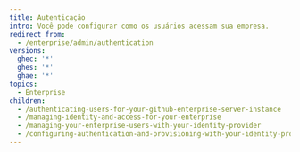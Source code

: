 ```yaml
---
title: Autenticação
intro: Você pode configurar como os usuários acessam sua empresa.
redirect_from:
  - /enterprise/admin/authentication
versions:
  ghec: '*'
  ghes: '*'
  ghae: '*'
topics:
  - Enterprise
children:
  - /authenticating-users-for-your-github-enterprise-server-instance
  - /managing-identity-and-access-for-your-enterprise
  - /managing-your-enterprise-users-with-your-identity-provider
  - /configuring-authentication-and-provisioning-with-your-identity-provider
---
```


